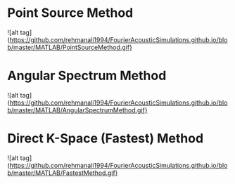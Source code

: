 # Point Source Method
![alt tag](https://github.com/rehmanali1994/FourierAcousticSimulations.github.io/blob/master/MATLAB/PointSourceMethod.gif}
# Angular Spectrum Method
![alt tag](https://github.com/rehmanali1994/FourierAcousticSimulations.github.io/blob/master/MATLAB/AngularSpectrumMethod.gif}
# Direct K-Space (Fastest) Method
![alt tag](https://github.com/rehmanali1994/FourierAcousticSimulations.github.io/blob/master/MATLAB/FastestMethod.gif}
